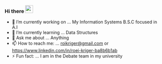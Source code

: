### Hi there <img src="https://media.giphy.com/media/hvRJCLFzcasrR4ia7z/giphy.gif" width="25px"/>

- 🔭 I’m currently working on ... My Information Systems B.S.C focused in A.I
- 🌱 I’m currently learning ...    Data Structures
- 💬 Ask me about ... Anything
- 📫 How to reach me: ... roikriger@gmail.com or https://www.linkedin.com/in/roei-kriger-ba8b6b1ab
- ⚡ Fun fact: ... I am in the Debate team in my university
